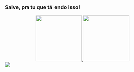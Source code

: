 ### Salve, pra tu que tá lendo isso! 

<div align="center">
  <a href="https://github.com/artxpng">
  <img height="150em" src="https://github-readme-stats.vercel.app/api?username=artxpng&show_icons=true&theme=dark&include_all_commits=true&count_private=true"/>
  <img height="150em" src="https://github-readme-stats.vercel.app/api/top-langs/?username=artxpng&layout=compact&langs_count=7&theme=dark"/>
</div>

<div>
  <a href="https://www.instagram.com/artx_png" target="_blank"><img src="https://img.shields.io/badge/-Instagram-%23E4405F?style=for-the-badge&logo=instagram&logoColor=white" target="_blank"></a>
</div>
